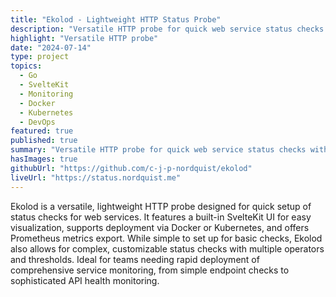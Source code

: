 ```yaml
---
title: "Ekolod - Lightweight HTTP Status Probe"
description: "Versatile HTTP probe for quick web service status checks with SvelteKit UI."
highlight: "Versatile HTTP probe"
date: "2024-07-14"
type: project
topics:
  - Go
  - SvelteKit
  - Monitoring
  - Docker
  - Kubernetes
  - DevOps
featured: true
published: true
summary: "Versatile HTTP probe for quick web service status checks with SvelteKit UI."
hasImages: true
githubUrl: "https://github.com/c-j-p-nordquist/ekolod"
liveUrl: "https://status.nordquist.me"
---
```


Ekolod is a versatile, lightweight HTTP probe designed for quick setup of status checks for web services. It features a built-in SvelteKit UI for easy visualization, supports deployment via Docker or Kubernetes, and offers Prometheus metrics export. While simple to set up for basic checks, Ekolod also allows for complex, customizable status checks with multiple operators and thresholds. Ideal for teams needing rapid deployment of comprehensive service monitoring, from simple endpoint checks to sophisticated API health monitoring.